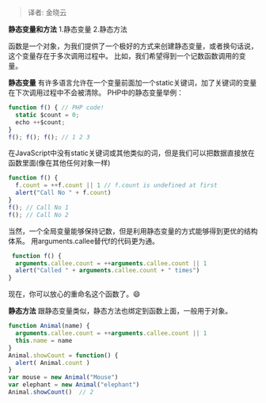 > 译者: 金晓云

**静态变量和方法**
1.静态变量
2.静态方法

函数是一个对象，为我们提供了一个极好的方式来创建静态变量，或者换句话说，这个变量存在于多次调用过程中。
比如，我们希望得到一个记数函数调用的变量。

**静态变量**
有许多语言允许在一个变量前面加一个static关键词，加了关键词的变量在下次调用过程中不会被清除。
PHP中的静态变量举例：
```javascript
function f() { // PHP code!
  static $count = 0;
  echo ++$count;
}
f(); f(); f(); // 1 2 3
```
在JavaScript中没有static关键词或其他类似的词，但是我们可以把数据直接放在函数里面(像在其他任何对象一样)
```javascript
function f() {
  f.count = ++f.count || 1 // f.count is undefined at first 
  alert("Call No " + f.count)
}
f(); // Call No 1 
f(); // Call No 2
```
当然，一个全局变量能够保持记数，但是利用静态变量的方式能够得到更优的结构体系。
用arguments.callee替代f的代码更为通。
```javascript
 function f() {
  arguments.callee.count = ++arguments.callee.count || 1 
  alert("Called " + arguments.callee.count + " times")
}
```
现在，你可以放心的重命名这个函数了。:smile: 

**静态方法**
跟静态变量类似，静态方法也绑定到函数上面，一般用于对象。
```javascript
function Animal(name) {
  arguments.callee.count = ++arguments.callee.count || 1 
  this.name = name
}
Animal.showCount = function() {
  alert( Animal.count )
}
var mouse = new Animal("Mouse")
var elephant = new Animal("elephant")
Animal.showCount()  // 2
```